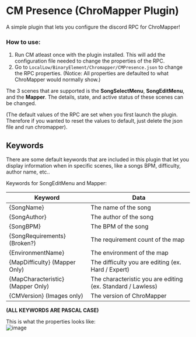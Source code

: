 # CM Presence (ChroMapper Plugin)

A simple plugin that lets you configure the discord RPC for ChroMapper!

### How to use:
1) Run CM atleast once with the plugin installed. This will add the configuration file needed to change the properties of the RPC.
2) Go to ``LocalLow/BinaryElement/Chromapper/CMPresence.json`` to change the RPC properties. (Notice: All properties are defaulted to what ChroMapper would normally show.)

The 3 scenes that are supported is the **SongSelectMenu**, **SongEditMenu**, and the **Mapper**. The details, state, and active status of these scenes can be changed.

(The default values of the RPC are set when you first launch the plugin. Therefore if you wanted to reset the values to default, just delete the json file and run chromapper).


## Keywords
There are some default keywords that are included in this plugin that let you display information when in specific scenes, like a songs BPM, difficulty, author name, etc..


Keywords for SongEditMenu and Mapper:

| Keyword                      | Data                                          |
|------------------------------|-----------------------------------------------|
| {SongName}                   | The name of the song                          |
| {SongAuthor}                 | The author of the song                        |
| {SongBPM}                    | The BPM of the song                           |
| {SongRequirements} (Broken?) | The requirement count of the map              |
| {EnvironmentName}            | The environment of the map                    |
| {MapDifficulty} (Mapper Only)              | The difficulty you are editing (ex. Hard / Expert)          |
| {MapCharacteristic} (Mapper Only)         | The characteristic you are editing (ex. Standard / Lawless) |
| {CMVersion} (Images only) | The version of ChroMapper |


**(ALL KEYWORDS ARE PASCAL CASE)**


This is what the properties looks like:
<br>
![image](https://github.com/user-attachments/assets/adf1960c-0365-4f81-af94-52b08a635aca)



